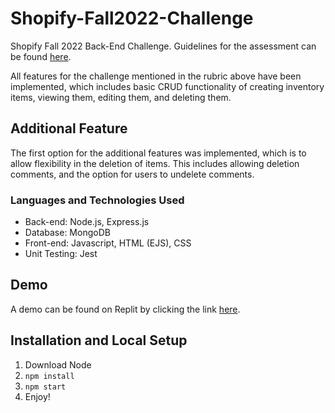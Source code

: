 # Shopify-Fall2022-Challenge
Shopify Fall 2022 Back-End Challenge. Guidelines for the assessment can be found [here](https://docs.google.com/document/d/1PoxpoaJymXmFB3iCMhGL6js-ibht7GO_DkCF2elCySU/edit).

All features for the challenge mentioned in the rubric above have been implemented, which includes basic CRUD functionality of creating inventory items, viewing them, editing them, and deleting them.
## Additional Feature
The first option for the additional features was implemented, which is to allow flexibility in the deletion of items. This includes allowing deletion comments, and the option for users to undelete comments.

### Languages and Technologies Used
- Back-end: Node.js, Express.js
- Database: MongoDB
- Front-end: Javascript, HTML (EJS), CSS
- Unit Testing: Jest

## Demo
A demo can be found on Replit by clicking the link [here](https://replit.com/@JohnChung4/Shopify-Back-End-Challenge).

## Installation and Local Setup
1. Download Node
2. ```npm install```
3. ```npm start```
4. Enjoy!
